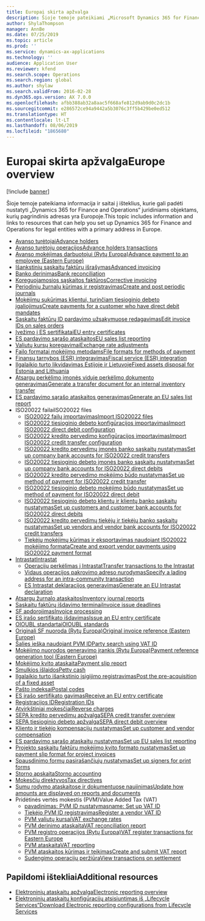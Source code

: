 ```yaml
---
title: Europai skirta apžvalga
description: Šioje temoje pateikiami „Microsoft Dynamics 365 for Finance and Operations“ dokumetų išteklių, skirtų Europai, saitai.
author: ShylaThompson
manager: AnnBe
ms.date: 07/25/2019
ms.topic: article
ms.prod: ''
ms.service: dynamics-ax-applications
ms.technology: ''
audience: Application User
ms.reviewer: kfend
ms.search.scope: Operations
ms.search.region: global
ms.author: shylaw
ms.search.validFrom: 2016-02-28
ms.dyn365.ops.version: AX 7.0.0
ms.openlocfilehash: afbb388ab32a8aac5f668afe812d9ab9d0c2dc1b
ms.sourcegitcommit: e286572ce94a9442a5b3076c3ff5b429be0ed512
ms.translationtype: HT
ms.contentlocale: lt-LT
ms.lasthandoff: 08/06/2019
ms.locfileid: "1865680"
---
```

# <a name="europe-overview"></a><span data-ttu-id="cf914-103">Europai skirta apžvalga</span><span class="sxs-lookup"><span data-stu-id="cf914-103">Europe overview</span></span>

[!include [banner](../includes/banner.md)]

<span data-ttu-id="cf914-104">Šioje temoje pateikiama informacija ir saitai į išteklius, kurie gali padėti nustatyti „Dynamics 365 for Finance and Operations“ juridiniams objektams, kurių pagrindinis adresas yra Europoje.</span><span class="sxs-lookup"><span data-stu-id="cf914-104">This topic includes information and links to resources that can help you set up Dynamics 365 for Finance and Operations for legal entities with a primary address in Europe.</span></span> 

- [<span data-ttu-id="cf914-105">Avanso turėtojai</span><span class="sxs-lookup"><span data-stu-id="cf914-105">Advance holders</span></span>](emea-advance-holders.md)
 - [<span data-ttu-id="cf914-106">Avanso turėtojų operacijos</span><span class="sxs-lookup"><span data-stu-id="cf914-106">Advance holders transactions</span></span>](emea-advance-holders-transactions.md)
 - [<span data-ttu-id="cf914-107">Avanso mokėjimas darbuotojui (Rytų Europa)</span><span class="sxs-lookup"><span data-stu-id="cf914-107">Advance payment to an employee (Eastern Europe)</span></span>](tasks/advance-payment-employee.md)
- [<span data-ttu-id="cf914-108">Išankstinių sąskaitų faktūrų išrašymas</span><span class="sxs-lookup"><span data-stu-id="cf914-108">Advanced invoicing</span></span>](emea-advance-invoice.md)
- [<span data-ttu-id="cf914-109">Banko derinimas</span><span class="sxs-lookup"><span data-stu-id="cf914-109">Bank reconciliation</span></span>](emea-bank-reconciliation.md)
- [<span data-ttu-id="cf914-110">Koreguojamosios sąskaitos faktūros</span><span class="sxs-lookup"><span data-stu-id="cf914-110">Corrective invoicing</span></span>](emea-corrective-invoice.md)
- [<span data-ttu-id="cf914-111">Periodinių žurnalų kūrimas ir registravimas</span><span class="sxs-lookup"><span data-stu-id="cf914-111">Create and post periodic journals</span></span>](emea-create-post-periodic-journals.md)
- [<span data-ttu-id="cf914-112">Mokėjimų sukūrimas klientui, turinčiam tiesioginio debeto įgaliojimus</span><span class="sxs-lookup"><span data-stu-id="cf914-112">Create payments for a customer who have direct debit mandates</span></span>](tasks/create-payments-customers-who-have-direct-debit-mandates.md)
- [<span data-ttu-id="cf914-113">Sąskaitų faktūrų ID pardavimo užsakymuose redagavimas</span><span class="sxs-lookup"><span data-stu-id="cf914-113">Edit invoice IDs on sales orders</span></span>](emea-edit-invoice-id-sales-orders.md)
- [<span data-ttu-id="cf914-114">Įvežimo į ES sertifikatai</span><span class="sxs-lookup"><span data-stu-id="cf914-114">EU entry certificates</span></span>](emea-entry-certificates.md)
- [<span data-ttu-id="cf914-115">ES pardavimo sąrašo ataskaitos</span><span class="sxs-lookup"><span data-stu-id="cf914-115">EU sales list reporting</span></span>](emea-eu-sales-list.md)
- [<span data-ttu-id="cf914-116">Valiutų kursų koregavimai</span><span class="sxs-lookup"><span data-stu-id="cf914-116">Exchange rate adjustments</span></span>](emea-exchange-rate-adjustments.md)
- [<span data-ttu-id="cf914-117">Failo formatai mokėjimo metodams</span><span class="sxs-lookup"><span data-stu-id="cf914-117">File formats for methods of payment</span></span>](emea-select-file-formats-for-the-method-of-payments.md)
- [<span data-ttu-id="cf914-118">Finansų tarnybos (ESR) integravimas</span><span class="sxs-lookup"><span data-stu-id="cf914-118">Fiscal service (ESR) integration</span></span>](emea-fiscal-service-integration.md)
- [<span data-ttu-id="cf914-119">Ilgalaikio turto likvidavimas Estijoje ir Lietuvoje</span><span class="sxs-lookup"><span data-stu-id="cf914-119">Fixed assets disposal for Estonia and Lithuania</span></span>](emea-credit-note-reverse-fixed-asset-sale.md)
- [<span data-ttu-id="cf914-120">Atsargų perkėlimo įmonės viduje perkėlimo dokumento generavimas</span><span class="sxs-lookup"><span data-stu-id="cf914-120">Generate a transfer document for an internal inventory transfer</span></span>](tasks/transfer-document-internal-inventory-transfer.md)
- [<span data-ttu-id="cf914-121">ES pardavimo sąrašo ataskaitos generavimas</span><span class="sxs-lookup"><span data-stu-id="cf914-121">Generate an EU sales list report</span></span>](tasks/eur-00011-eu-sales-list-report.md)
- <span data-ttu-id="cf914-122">ISO20022 failai</span><span class="sxs-lookup"><span data-stu-id="cf914-122">ISO20022 files</span></span>
  - [<span data-ttu-id="cf914-123">ISO20022 failų importavimas</span><span class="sxs-lookup"><span data-stu-id="cf914-123">Import ISO20022 files</span></span>](emea-ISO20022-file-formats.md)
  - [<span data-ttu-id="cf914-124">ISO20022 tiesioginio debeto konfigūracijos importavimas</span><span class="sxs-lookup"><span data-stu-id="cf914-124">Import ISO20022 direct debit configuration</span></span>](tasks/import-iso20022-direct-debit-configuration.md)
  - [<span data-ttu-id="cf914-125">ISO20022 kredito pervedimo konfigūracijos importavimas</span><span class="sxs-lookup"><span data-stu-id="cf914-125">Import ISO20022 credit transfer configuration</span></span>](tasks/import-iso20022-credit-transfer-configuration.md)
  - [<span data-ttu-id="cf914-126">ISO20022 kredito pervedimų įmonės banko sąskaitų nustatymas</span><span class="sxs-lookup"><span data-stu-id="cf914-126">Set up company bank accounts for ISO20022 credit transfers</span></span>](tasks/set-up-company-bank-accounts-iso20022-credit-transfers.md)
  - [<span data-ttu-id="cf914-127">ISO20022 tiesioginio debeto įmonės banko sąskaitų nustatymas</span><span class="sxs-lookup"><span data-stu-id="cf914-127">Set up company bank accounts for ISO20022 direct debits</span></span>](tasks/set-up-company-bank-accounts-iso20022-direct-debits.md)
  - [<span data-ttu-id="cf914-128">ISO20022 kredito pervedimo mokėjimo būdo nustatymas</span><span class="sxs-lookup"><span data-stu-id="cf914-128">Set up method of payment for ISO20022 credit transfer</span></span>](tasks/set-up-method-payment-iso20022-credit-transfer.md)
  - [<span data-ttu-id="cf914-129">ISO20022 tiesioginio debeto mokėjimo būdo nustatymas</span><span class="sxs-lookup"><span data-stu-id="cf914-129">Set up method of payment for ISO20022 direct debit</span></span>](tasks/setup-method-payment-iso20022-direct-debit.md)
  - [<span data-ttu-id="cf914-130">ISO20022 tiesioginio debeto klientų ir klientų banko sąskaitų nustatymas</span><span class="sxs-lookup"><span data-stu-id="cf914-130">Set up customers and customer bank accounts for ISO20022 direct debits</span></span>](tasks/set-up-bank-accounts-iso20022-direct-debits.md)
  - [<span data-ttu-id="cf914-131">ISO20022 kredito pervedimų tiekėjų ir tiekėjų banko sąskaitų nustatymas</span><span class="sxs-lookup"><span data-stu-id="cf914-131">Set up vendors and vendor bank accounts for ISO20022 credit transfers</span></span>](tasks/set-up-vendor-iso20022-credit-transfers.md)
  - [<span data-ttu-id="cf914-132">Tiekėjų mokėjimų kūrimas ir eksportavimas naudojant ISO20022 mokėjimo formatą</span><span class="sxs-lookup"><span data-stu-id="cf914-132">Create and export vendor payments using ISO20022 payment format</span></span>](tasks/create-export-vendor-payments-iso20022-payment-format.md)
- [<span data-ttu-id="cf914-133">Intrastat</span><span class="sxs-lookup"><span data-stu-id="cf914-133">Intrastat</span></span>](emea-intrastat.md)
  - [<span data-ttu-id="cf914-134">Operacijų perkėlimas į Intrastat</span><span class="sxs-lookup"><span data-stu-id="cf914-134">Transfer transactions to the Intrastat</span></span>](tasks/transfer-transactions-intrastat.md)
  - [<span data-ttu-id="cf914-135">Vidaus operacijos pakrovimo adreso nurodymas</span><span class="sxs-lookup"><span data-stu-id="cf914-135">Specify a lading address for an intra-community transaction</span></span>](tasks/eur-00002-specify-lading-address-intra-community.md)
  - [<span data-ttu-id="cf914-136">ES Intrastat deklaracijos generavimas</span><span class="sxs-lookup"><span data-stu-id="cf914-136">Generate an EU Intrastat declaration</span></span>](tasks/eur-00002-eu-intrastat-declaration.md)
- [<span data-ttu-id="cf914-137">Atsargų žurnalo ataskaitos</span><span class="sxs-lookup"><span data-stu-id="cf914-137">Inventory journal reports</span></span>](emea-set-up-report-inventory-journal-names.md)
- [<span data-ttu-id="cf914-138">Sąskaitų faktūrų išdavimo terminai</span><span class="sxs-lookup"><span data-stu-id="cf914-138">Invoice issue deadlines</span></span>](emea-invoice-issue-deadline.md)
- [<span data-ttu-id="cf914-139">SF apdorojimas</span><span class="sxs-lookup"><span data-stu-id="cf914-139">Invoice processing</span></span>](emea-invoice-processing.md)
- [<span data-ttu-id="cf914-140">ES įrašo sertifikato išdavimas</span><span class="sxs-lookup"><span data-stu-id="cf914-140">Issue an EU entry certificate</span></span>](tasks/eur-00012-issue-eu-entry-certificate.md)
- [<span data-ttu-id="cf914-141">OIOUBL standartai</span><span class="sxs-lookup"><span data-stu-id="cf914-141">OIOUBL standards</span></span>](emea-oioubl-standards-electronic-invoicing.md)
- [<span data-ttu-id="cf914-142">Originali SF nuoroda (Rytų Europa)</span><span class="sxs-lookup"><span data-stu-id="cf914-142">Original invoice reference (Eastern Europe)</span></span>](tasks/ee-00004-original-invoice-reference.md)
- [<span data-ttu-id="cf914-143">Šalies ieška naudojant PVM ID</span><span class="sxs-lookup"><span data-stu-id="cf914-143">Party search using VAT ID</span></span>](tasks/eur-00015-party-search-vat-id.md)
- [<span data-ttu-id="cf914-144">Mokėjimo nuorodos generavimo įrankis (Rytų Europa)</span><span class="sxs-lookup"><span data-stu-id="cf914-144">Payment reference generation tool (Eastern Europe)</span></span>](tasks/ee-00015-payment-reference-generation-tool.md)
- [<span data-ttu-id="cf914-145">Mokėjimo kvito ataskaita</span><span class="sxs-lookup"><span data-stu-id="cf914-145">Payment slip report</span></span>](emea-eur-payment-slip-report-giro.md)
- [<span data-ttu-id="cf914-146">Smulkios išlaidos</span><span class="sxs-lookup"><span data-stu-id="cf914-146">Petty cash</span></span>](emea-petty-cash.md)
- [<span data-ttu-id="cf914-147">Ilgalaikio turto išankstinio įsigijimo registravimas</span><span class="sxs-lookup"><span data-stu-id="cf914-147">Post the pre-acquisition of a fixed asset</span></span>](emea-pre-acquisition-acquisition-fixed-asset.md)
- [<span data-ttu-id="cf914-148">Pašto indeksai</span><span class="sxs-lookup"><span data-stu-id="cf914-148">Postal codes</span></span>](emea-import-create-postal-codes-manually.md)
- [<span data-ttu-id="cf914-149">ES įrašo sertifikato gavimas</span><span class="sxs-lookup"><span data-stu-id="cf914-149">Receive an EU entry certificate</span></span>](tasks/eur-00012-receive-eu-entry-certificate.md)
- [<span data-ttu-id="cf914-150">Registracijos ID</span><span class="sxs-lookup"><span data-stu-id="cf914-150">Registration IDs</span></span>](emea-registration-ids.md)
- [<span data-ttu-id="cf914-151">Atvirkštiniai mokesčiai</span><span class="sxs-lookup"><span data-stu-id="cf914-151">Reverse charges</span></span>](emea-reverse-charge.md)
- [<span data-ttu-id="cf914-152">SEPA kredito pervedimų apžvalga</span><span class="sxs-lookup"><span data-stu-id="cf914-152">SEPA credit transfer overview</span></span>](../accounts-payable/sepa-credit-transfer.md)
- [<span data-ttu-id="cf914-153">SEPA tiesioginio debeto apžvalga</span><span class="sxs-lookup"><span data-stu-id="cf914-153">SEPA direct debit overview</span></span>](../accounts-receivable/sepa-direct-debit-overview.md)
- [<span data-ttu-id="cf914-154">Kliento ir tiekėjo kompensacijų nustatymas</span><span class="sxs-lookup"><span data-stu-id="cf914-154">Set up customer and vendor compensation</span></span>](emea-compensation-customer-vendor-transactions.md)
- [<span data-ttu-id="cf914-155">ES pardavimo sąrašo ataskaitų nustatymas</span><span class="sxs-lookup"><span data-stu-id="cf914-155">Set up EU sales list reporting</span></span>](tasks/eur-00011-eu-sales-list-reporting.md)
- [<span data-ttu-id="cf914-156">Projekto sąskaitų faktūrų mokėjimo kvito formato nustatymas</span><span class="sxs-lookup"><span data-stu-id="cf914-156">Set up payment slip format for project invoices</span></span>](tasks/set-up-payment-slip-format-project-invoices.md)
- [<span data-ttu-id="cf914-157">Spausdinimo formų pasirašančiųjų nustatymas</span><span class="sxs-lookup"><span data-stu-id="cf914-157">Set up signers for print forms</span></span>](emea-set-up-signers-for-printing-forms.md)
- [<span data-ttu-id="cf914-158">Storno apskaita</span><span class="sxs-lookup"><span data-stu-id="cf914-158">Storno accounting</span></span>](emea-storno.md)
- [<span data-ttu-id="cf914-159">Mokesčių direktyvos</span><span class="sxs-lookup"><span data-stu-id="cf914-159">Tax directives</span></span>](emea-tax-directives.md)
- [<span data-ttu-id="cf914-160">Sumų rodymo ataskaitose ir dokumentuose naujinimas</span><span class="sxs-lookup"><span data-stu-id="cf914-160">Update how amounts are displayed on reports and documents</span></span>](emea-amount-printing-forms.md)
- <span data-ttu-id="cf914-161">Pridėtinės vertės mokestis (PVM)</span><span class="sxs-lookup"><span data-stu-id="cf914-161">Value Added Tax (VAT)</span></span>
  - [<span data-ttu-id="cf914-162">pavadinimas: PVM ID nustatymas</span><span class="sxs-lookup"><span data-stu-id="cf914-162">name: Set up VAT ID</span></span>](tasks/eur-00015-vat-id.md)
  - [<span data-ttu-id="cf914-163">Tiekėjo PVM ID registravimas</span><span class="sxs-lookup"><span data-stu-id="cf914-163">Register a vendor VAT ID</span></span>](tasks/eur-00015-registration-vendor-vat-id.md)
  - [<span data-ttu-id="cf914-164">PVM valiutų kursai</span><span class="sxs-lookup"><span data-stu-id="cf914-164">VAT exchange rates</span></span>](emea-vat-exchange-rate.md)
  - [<span data-ttu-id="cf914-165">PVM derinimo ataskaita</span><span class="sxs-lookup"><span data-stu-id="cf914-165">VAT reconciliation report</span></span>](tasks/eur-00018-vat-reconciliation-report.md)
  - [<span data-ttu-id="cf914-166">PVM registro operacijos (Rytų Europa)</span><span class="sxs-lookup"><span data-stu-id="cf914-166">VAT register transactions for Eastern Europe</span></span>](emea-vat-register-transactions.md)
  - [<span data-ttu-id="cf914-167">PVM ataskaita</span><span class="sxs-lookup"><span data-stu-id="cf914-167">VAT reporting</span></span>](emea-vat-reporting.md)
  - [<span data-ttu-id="cf914-168">PVM ataskaitos kūrimas ir teikimas</span><span class="sxs-lookup"><span data-stu-id="cf914-168">Create and submit VAT report</span></span>](tasks/create-submit-vat-report.md)
  - [<span data-ttu-id="cf914-169">Sudengimo operacijų peržiūra</span><span class="sxs-lookup"><span data-stu-id="cf914-169">View transactions on settlement</span></span>](emea-transactions-settlement-form.md)

## <a name="additional-resources"></a><span data-ttu-id="cf914-170">Papildomi ištekliai</span><span class="sxs-lookup"><span data-stu-id="cf914-170">Additional resources</span></span>

- [<span data-ttu-id="cf914-171">Elektroninių ataskaitų apžvalga</span><span class="sxs-lookup"><span data-stu-id="cf914-171">Electronic reporting overview</span></span>](../../dev-itpro/analytics/general-electronic-reporting.md)
- [<span data-ttu-id="cf914-172">Elektroninių ataskaitų konfigūracijų atsisiuntimas iš „Lifecycle Services“</span><span class="sxs-lookup"><span data-stu-id="cf914-172">Download Electronic reporting configurations from Lifecycle Services</span></span>](../../dev-itpro/analytics/download-electronic-reporting-configuration-lcs.md)

